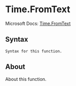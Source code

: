 ---
---

# Time.FromText

Microsoft Docs: [Time.FromText](https://docs.microsoft.com/en-us/powerquery-m/time-fromtext)

## Syntax

```
Syntax for this function.
```

## About

About this function.

